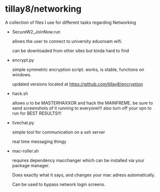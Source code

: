 # tillay8/networking
A collection of files I use for different tasks regarding Networking
  
- SecureW2_JoinNow.run
  
  allows the user to connect to university eduoroam wifi.
  
  can be downloaded from other sites but kinda hard to find

- encrypt.py

  simple symmetric encryption script. works, is stable, functions on windows. 

  updated versions located at https://github.com/tillay8/encryption

- hack.sh

  allows u to be MASTERHAXXOR and hack the MAINFREME. be sure to send screenshots of it running to everyone!!! also turn off your vpn to run for BEST RESULTS!!!

- livechat.py

  simple tool for communication on a ssh server

  real time messaging thingy

- mac-roller.sh
  
  requires dependency macchanger which can be installed via your package manager.
  
  Does exactly what it says, and changes your mac adress automatically.

  Can be used to bypass network login screens.
